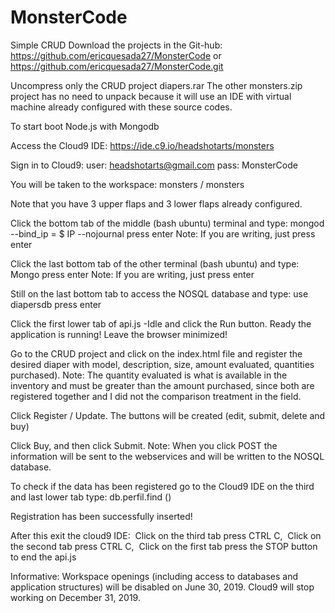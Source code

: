 # MonsterCode
Simple CRUD
Download the projects in the Git-hub:
https://github.com/ericquesada27/MonsterCode
or
https://github.com/ericquesada27/MonsterCode.git

Uncompress only the CRUD project diapers.rar
The other monsters.zip project has no need to unpack because it will use an IDE
with virtual machine already configured with these source codes.

To start boot Node.js with Mongodb

Access the Cloud9 IDE:
https://ide.c9.io/headshotarts/monsters

Sign in to Cloud9:
user: headshotarts@gmail.com
pass: MonsterCode

You will be taken to the workspace: monsters / monsters

Note that you have 3 upper flaps and 3 lower flaps already configured.

Click the bottom tab of the middle (bash ubuntu) terminal and type:
mongod --bind_ip = $ IP --nojournal
press enter
Note: If you are writing, just press enter

Click the last bottom tab of the other terminal (bash ubuntu) and type:
Mongo
press enter
Note: If you are writing, just press enter

Still on the last bottom tab to access the NOSQL database and type:
use diapersdb
press enter

Click the first lower tab of api.js -Idle and click the Run button.
Ready the application is running! Leave the browser minimized!

Go to the CRUD project and click on the index.html file and register the desired diaper with model, description, size, amount evaluated, quantities purchased).
Note: The quantity evaluated is what is available in the inventory and must be greater than the amount purchased, since both are registered together and I did not
the comparison treatment in the field.

Click Register / Update.
The buttons will be created (edit, submit, delete and buy)

Click Buy, and then click Submit.
Note: When you click POST the information will be sent to the webservices and will be written to the NOSQL database.

To check if the data has been registered go to the Cloud9 IDE on the third and last lower tab type:
db.perfil.find ()

Registration has been successfully inserted!

After this exit the cloud9 IDE:
 Click on the third tab press CTRL C,
 Click on the second tab press CTRL C,
 Click on the first tab press the STOP button to end the api.js

Informative:
Workspace openings (including access to databases and application structures) will be disabled on June 30, 2019. Cloud9 will stop working on December 31, 2019.

